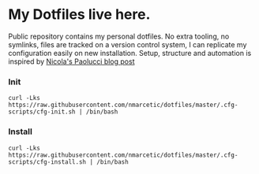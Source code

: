 # My Dotfiles live here.
Public repository contains my personal dotfiles.
No extra tooling, no symlinks, files are tracked on a version control system,  I can replicate my configuration easily on new installation.
Setup, structure and automation is inspired by [Nicola's Paolucci blog post](https://developer.atlassian.com/blog/2016/02/best-way-to-store-dotfiles-git-bare-repo/)

### Init 
``curl -Lks https://raw.githubusercontent.com/nmarcetic/dotfiles/master/.cfg-scripts/cfg-init.sh | /bin/bash``

### Install 
``curl -Lks https://raw.githubusercontent.com/nmarcetic/dotfiles/master/.cfg-scripts/cfg-install.sh | /bin/bash``
